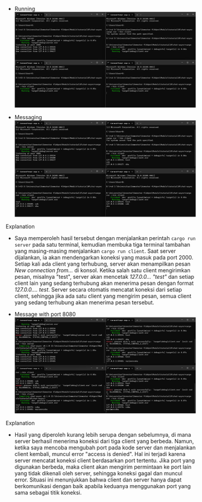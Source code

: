 - Running
![alt text](image.png)

- Messaging
![alt text](image-1.png)

Explanation
- Saya memperoleh hasil tersebut dengan menjalankan perintah `cargo run server` pada satu terminal, kemudian membuka tiga terminal tambahan yang masing-masing menjalankan `cargo run client`. Saat server dijalankan, ia akan mendengarkan koneksi yang masuk pada port 2000. Setiap kali ada client yang terhubung, server akan menampilkan pesan *New connection from...* di konsol. Ketika salah satu client mengirimkan pesan, misalnya "test", server akan mencetak *127.0.0... "test"* dan setiap client lain yang sedang terhubung akan menerima pesan dengan format *127.0.0.... test*. Server secara otomatis mencatat koneksi dari setiap client, sehingga jika ada satu client yang mengirim pesan, semua client yang sedang terhubung akan menerima pesan tersebut.



- Message with port 8080
![alt text](image-2.png)

Explanation
- Hasil yang diperoleh kurang lebih serupa dengan sebelumnya, di mana server berhasil menerima koneksi dari tiga client yang berbeda. Namun, ketika saya mencoba mengubah port pada kode server dan menjalankan client kembali, muncul error "access is denied". Hal ini terjadi karena server mencatat koneksi client berdasarkan port tertentu. Jika port yang digunakan berbeda, maka client akan mengirim permintaan ke port lain yang tidak dikenali oleh server, sehingga koneksi gagal dan muncul error. Situasi ini menunjukkan bahwa client dan server hanya dapat berkomunikasi dengan baik apabila keduanya menggunakan port yang sama sebagai titik koneksi.
